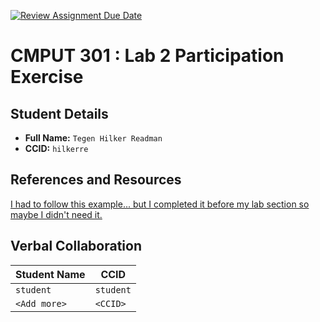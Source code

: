[![Review Assignment Due Date](https://classroom.github.com/assets/deadline-readme-button-22041afd0340ce965d47ae6ef1cefeee28c7c493a6346c4f15d667ab976d596c.svg)](https://classroom.github.com/a/4btn9xaF)
# CMPUT 301 : Lab 2 Participation Exercise

## Student Details

- **Full Name:** `Tegen Hilker Readman`
- **CCID:** `hilkerre`

## References and Resources

[I had to follow this example... but I completed it before my lab section so maybe I didn't need it.](https://eclass.srv.ualberta.ca/pluginfile.php/11705542/mod_label/intro/CMPUT301_LAB_2_INSTRUCTIONS.pdf)

## Verbal Collaboration

| Student Name | CCID      |
| ------------ | --------- |
| `student`    | `student` |
| `<Add more>` | `<CCID>`  |

